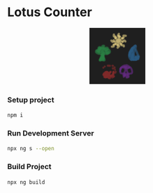 # Lotus Counter

<div align="center">
  <img src="./src/assets/icons/icon-128x128.png" alt="logo"/>
</div>

### Setup project

```sh
npm i
```

### Run Development Server

```sh
npx ng s --open
```

### Build Project

```sh
npx ng build
```
